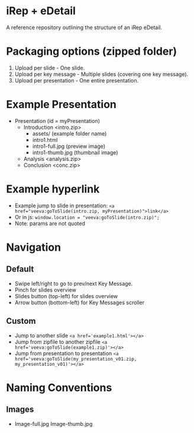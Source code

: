 # iRep + eDetail
A reference repository outlining the structure of an iRep eDetail.

# Packaging options (zipped folder)
1. Upload per slide - One slide.
2. Upload per key message - Multiple slides (covering one key message).
3. Upload per presentation - One entire presentation.

# Example Presentation
- Presentation (id = myPresentation)
  - Introduction <intro.zip>
    - assets/ (example folder name)
    - intro1.html
    - intro1-full.jpg (preview image)
    - intro1-thumb.jpg (thumbnail image)
  - Analysis <analysis.zip>
  - Conclusion <conc.zip>

# Example hyperlink
- Example jump to slide in presentation: `<a href="veeva:goToSlide(intro.zip, myPresentation)">link</a>`
- Or in js: `window.location = "veeva:goToSlide(intro.zip)";`
- Note: params are not quoted

# Navigation
## Default
- Swipe left/right to go to prev/next Key Message.
- Pinch for slides overview
- Slides button (top-left) for slides overview
- Arrow button (bottom-left) for Key Messages scroller

## Custom
- Jump to another slide `<a href='example1.html'></a>`
- Jump from zipfile to another zipfile `<a href='veeva:goToSlide(example1.zip)'></a>`
- Jump from presentation to presentation `<a href='veeva:goToSlide(my_presentation_v01.zip, my_presentation_v01)'></a>`

# Naming Conventions
## Images
- Image-full.jpg Image-thumb.jpg
